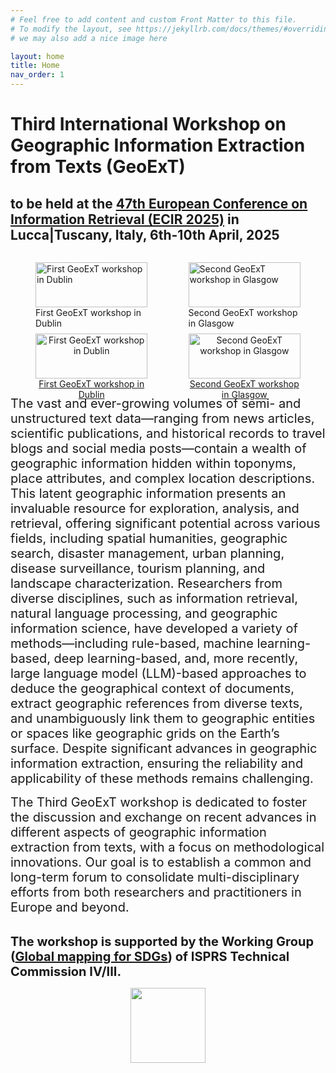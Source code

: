 ```yaml
---
# Feel free to add content and custom Front Matter to this file.
# To modify the layout, see https://jekyllrb.com/docs/themes/#overriding-theme-defaults
# we may also add a nice image here

layout: home
title: Home
nav_order: 1
---
```


# Third International Workshop on Geographic Information Extraction from Texts (GeoExT)

## to be held at the [47th European Conference on Information Retrieval (ECIR 2025)](https://ecir2025.eu/) in Lucca|Tuscany, Italy, 6th-10th April, 2025




<p align="center">
  <div style="display: flex; justify-content: space-between;">
    <figure style="width: 45%; margin-right: 5%;">
      <img src="{{site.baseurl}}/figure/GeoExT.jpg" alt="First GeoExT workshop in Dublin" style="width: 100%;">
      <figcaption>First GeoExT workshop in Dublin</figcaption>
    </figure>
    <figure style="width: 45%;">
      <img src="{{site.baseurl}}/figure/geoext2024.jpeg" alt="Second GeoExT workshop in Glasgow" style="width: 100%;">
      <figcaption>Second GeoExT workshop in Glasgow</figcaption>
    </figure>
  </div>
</p>


<p align="center">
  <div style="display: flex; justify-content: space-between;">
    <figure style="width: 45%; margin-right: 5%; text-align: center;">
      <a href="https://geo-ext.github.io/GeoExT2024">
        <img src="{{site.baseurl}}/figure/GeoExT.jpg" alt="First GeoExT workshop in Dublin" style="width: 100%;">
      </a>
      <figcaption><a href="https://geo-ext.github.io/GeoExT2023/">First GeoExT workshop in Dublin</a></figcaption>
    </figure>
    <figure style="width: 45%; text-align: center;">
      <a href="https://geo-ext.github.io/GeoExT2023">
        <img src="{{site.baseurl}}/figure/geoext2024.jpeg" alt="Second GeoExT workshop in Glasgow" style="width: 100%;">
      </a>
      <figcaption><a href="https://geo-ext.github.io/GeoExT2023">Second GeoExT workshop in Glasgow</a></figcaption>
    </figure>
  </div>
</p>




<span style="font-size:20px;"> 
The vast and ever-growing volumes of semi- and unstructured text data—ranging from news articles, scientific publications, and historical records to travel blogs and social media posts—contain a wealth of geographic information hidden within toponyms, place attributes, and complex location descriptions. This latent geographic information presents an invaluable resource for exploration, analysis, and retrieval, offering significant potential across various fields, including spatial humanities, geographic search, disaster management, urban planning, disease surveillance, tourism planning, and landscape characterization.
Researchers from diverse disciplines, such as information retrieval, natural
language processing, and geographic information science, have developed a variety of methods—including rule-based, machine learning-based, deep learning-based, and, more recently, large language model (LLM)-based  approaches to deduce the geographical context of documents, extract geographic references from diverse texts, and unambiguously link them to geographic entities or spaces like geographic grids on the Earth’s surface. Despite significant advances in geographic information extraction, ensuring the reliability and applicability of these methods remains challenging. </span>

<span style="font-size:20px;"> The Third GeoExT workshop is dedicated to foster the discussion and exchange on recent advances in different aspects of geographic information extraction from texts, with a focus on methodological innovations. Our goal is to establish a common and long-term forum to consolidate multi-disciplinary efforts from both researchers and practitioners in Europe and beyond. </span>

\
<span style="font-size:20px;"> <Strong> The workshop is supported by the Working Group ([Global mapping for SDGs](https://www2.isprs.org/commissions/comm4/icwg-4-3/)) of ISPRS Technical Commission IV/III. </Strong>


<p align="center">
<a>
 <img src="{{site.baseurl}}/figure/isprs_logo.jpg" width="120"></a>
</p>


